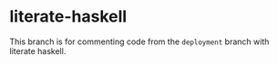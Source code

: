 # literate-haskell
This branch is for commenting code from the `deployment` branch with literate 
haskell.
